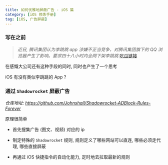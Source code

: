 ```yaml
---
title: 如何优雅地屏蔽广告 - iOS 篇
category: [iOS 修炼手册]
tag: [iOS, 广告屏蔽]
---
```


### 写在之前

> *近日, 腾讯集团认为李跳跳 app 涉嫌不正当竞争，对腾讯集团旗下的 QQ 浏览器产生了影响。要求四十八小时内全网下架李跳跳*
> [吃瓜链接](https://www.v2ex.com/t/967813)

在感慨大公司还有这种手段的同时, 同时也产生了一个思考

iOS 有没有类似李跳跳的 App ?

### 通过 `Shadowrocket` 屏蔽广告

*仓库地址: <https://github.com/Johnshall/Shadowrocket-ADBlock-Rules-Forever>*

原理很简单

- 首先搜集广告 (图文、视频) 对应的 ip

- 制定特殊的 `Shadowrocket` 规则, 规则定义了哪些网站可以直连, 哪些必须走代理, 哪些直接屏蔽

- 再通过 iOS 快捷指令的自动化能力, 定时地去拉取最新的规则
